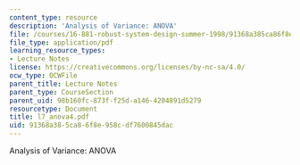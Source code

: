```yaml
---
content_type: resource
description: 'Analysis of Variance: ANOVA'
file: /courses/16-881-robust-system-design-summer-1998/91368a385ca86f8e958cdf7600845dac_l7_anova4.pdf
file_type: application/pdf
learning_resource_types:
- Lecture Notes
license: https://creativecommons.org/licenses/by-nc-sa/4.0/
ocw_type: OCWFile
parent_title: Lecture Notes
parent_type: CourseSection
parent_uid: 98b160fc-873f-f25d-a146-4204891d5279
resourcetype: Document
title: l7_anova4.pdf
uid: 91368a38-5ca8-6f8e-958c-df7600845dac
---
```

Analysis of Variance: ANOVA